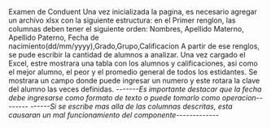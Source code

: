 Examen de Conduent
Una vez inicializada la pagina, es necesario agregar un archivo xlsx con la siguiente estructura:
en el Primer renglon, las columnas deben tener el siguiente orden:
Nombres, Apellido Materno, Apellido Paterno, Fecha de nacimiento(dd/mm/yyyy),Grado,Grupo,Calificacion
A partir de ese renglos, se pude escribir la cantidad de alumnos a analizar.
Una vez cargado el Excel, estre mostrara una tabla con los alumnos y calificaciones, asi como el mejor alumno, el peor y el promedio general de todos los estidantes.
Se mostrara un campo donde puede ingresar un numero y este rotara la clave del alumno las veces definidas.
*-------Es importante destacar que la fecha debe ingresarse como formato de texto o puede tomarlo como operacion--------*
*------Si se escribe mas alla de las columnas descritas, esta causaran un mal funcionamiento del componente-------------*
